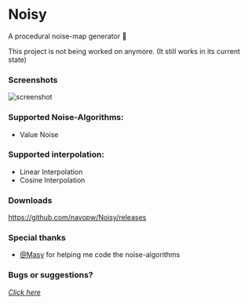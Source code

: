 # Noisy
A procedural noise-map generator :foggy:

This project is not being worked on anymore. (It still works in its current state)

### Screenshots
![screenshot](http://i.imgur.com/8SlS8Oi.png)

### Supported Noise-Algorithms:
* Value Noise

### Supported interpolation:
* Linear Interpolation
* Cosine Interpolation

### Downloads
https://github.com/navopw/Noisy/releases

### Special thanks
* [@Masy](https://github.com/Masy) for helping me code the noise-algorithms

### Bugs or suggestions?
[*Click here*](https://github.com/navopw/Noisy/issues/new)
